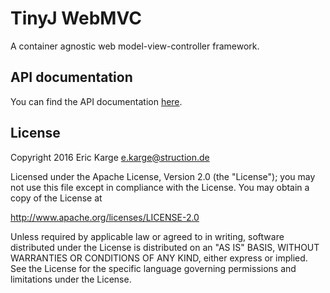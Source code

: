 # TinyJ WebMVC

A container agnostic web model-view-controller framework.

## API documentation

You can find the API documentation [here](APIdoc.md).

## License

Copyright 2016 Eric Karge <e.karge@struction.de>

Licensed under the Apache License, Version 2.0 (the "License");
you may not use this file except in compliance with the License.
You may obtain a copy of the License at

  http://www.apache.org/licenses/LICENSE-2.0

Unless required by applicable law or agreed to in writing, software
distributed under the License is distributed on an "AS IS" BASIS,
WITHOUT WARRANTIES OR CONDITIONS OF ANY KIND, either express or implied.
See the License for the specific language governing permissions and
limitations under the License.
